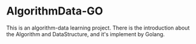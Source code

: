 # AlgorithmData-GO
This is an algorithm-data learning project. There is the introduction about the Algorithm and DataStructure, and it's implement by Golang.
